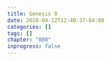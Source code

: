 ```yaml
---
title: Genesis 8
date: 2020-04-12T12:40:37-04:00
categories: []
tags: []
chapter: "008"
inprogress: false
---
```



